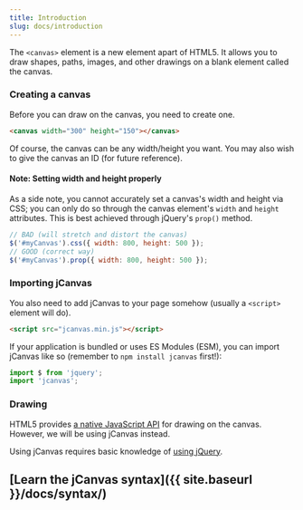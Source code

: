 ```yaml
---
title: Introduction
slug: docs/introduction
---
```


The `<canvas>` element is a new element apart of HTML5. It allows you to draw shapes, paths, images, and other drawings on a blank element called the canvas.

### Creating a canvas

Before you can draw on the canvas, you need to create one.

```html
<canvas width="300" height="150"></canvas>
```

Of course, the canvas can be any width/height you want. You may also wish to give the canvas an ID (for future reference).

#### Note: Setting width and height properly

As a side note, you cannot accurately set a canvas's width and height via CSS; you can only do so through the canvas element's `width` and `height` attributes. This is best achieved through jQuery's `prop()` method.

```js
// BAD (will stretch and distort the canvas)
$('#myCanvas').css({ width: 800, height: 500 });
// GOOD (correct way)
$('#myCanvas').prop({ width: 800, height: 500 });
```

### Importing jCanvas

You also need to add jCanvas to your page somehow (usually a `<script>` element will do).

```html
<script src="jcanvas.min.js"></script>
```

If your application is bundled or uses ES Modules (ESM), you can import jCanvas like so (remember to `npm install jcanvas` first!):

```js
import $ from 'jquery';
import 'jcanvas';
```

### Drawing

HTML5 provides [a native JavaScript API](https://developer.mozilla.org/en-US/docs/Web/API/Canvas_API/Tutorial/Drawing_shapes) for drawing on the canvas. However, we will be using jCanvas instead.

Using jCanvas requires basic knowledge of [using jQuery](http://docs.jquery.com/Tutorials:How_jQuery_Works).

## [Learn the jCanvas syntax]({{ site.baseurl }}/docs/syntax/)
